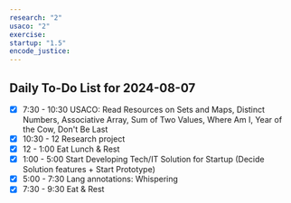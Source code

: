 ```yaml
---
research: "2"
usaco: "2"
exercise: 
startup: "1.5"
encode_justice:
---
```


## Daily To-Do List for 2024-08-07

- [x] 7:30 - 10:30 USACO: Read Resources on Sets and Maps, Distinct Numbers, Associative Array, Sum of Two Values, Where Am I, Year of the Cow, Don't Be Last
- [x] 10:30 - 12 Research project
- [x] 12 - 1:00 Eat Lunch & Rest
- [x] 1:00 - 5:00  Start Developing Tech/IT Solution for Startup (Decide Solution features + Start Prototype)
- [x] 5:00 - 7:30 Lang annotations: Whispering
- [x] 7:30 - 9:30 Eat & Rest